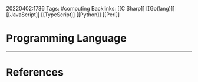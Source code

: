 20220402:1736
Tags: #computing 
Backlinks: [[C Sharp]] [[Go(lang)]] [[JavaScript]] [[TypeScript]] [[Python]] [[Perl]]
# Programming Language




---
# References